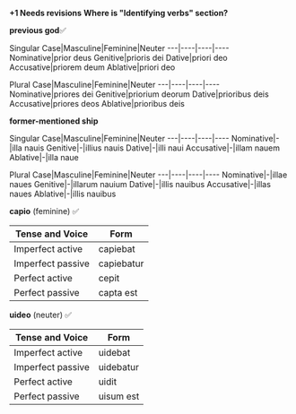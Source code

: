 **+1 Needs revisions**
**Where is "Identifying verbs" section?**

**previous god**✅

Singular
Case|Masculine|Feminine|Neuter
---|----|----|----
Nominative|prior deus
Genitive|prioris dei
Dative|priori deo
Accusative|priorem deum
Ablative|priori deo

Plural
Case|Masculine|Feminine|Neuter
---|----|----|----
Nominative|priores dei
Genitive|priorium deorum
Dative|prioribus deis
Accusative|priores deos
Ablative|prioribus deis

**former-mentioned ship**

Singular
Case|Masculine|Feminine|Neuter
---|----|----|----
Nominative|-|illa nauis
Genitive|-|illius nauis
Dative|-|illi naui
Accusative|-|illam nauem
Ablative|-|illa naue

Plural
Case|Masculine|Feminine|Neuter
---|----|----|----
Nominative|-|illae naues
Genitive|-|illarum nauium
Dative|-|illis nauibus
Accusative|-|illas naues
Ablative|-|illis nauibus

**capio** (feminine) ✅

Tense and Voice|Form
---|----
Imperfect active|capiebat
Imperfect passive|capiebatur
Perfect active|cepit
Perfect passive|capta est

**uideo** (neuter) ✅

Tense and Voice|Form
---|----
Imperfect active|uidebat
Imperfect passive|uidebatur
Perfect active|uidit
Perfect passive|uisum est

